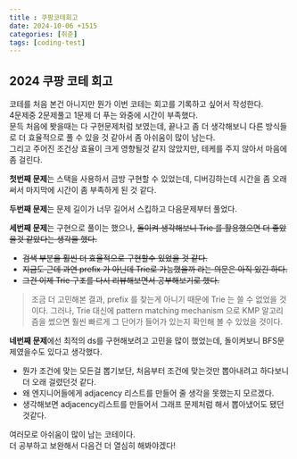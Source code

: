 ```yaml
---
title : 쿠팡코테회고
date: 2024-10-06 +1515
categories: [취준]
tags: [coding-test]
---
```


## 2024 쿠팡 코테 회고
코테를 처음 본건 아니지만 뭔가 이번 코테는 회고를 기록하고 싶어서 작성한다.<br>
4문제중 2문제풀고 1문제 더 푸는 와중에 시간이 부족했다.<br>
문득 처음에 봣을때는 다 구현문제처럼 보였는데, 끝나고 좀 더 생각해보니 다른 방식들로 더 효율적으로 풀 수 있을 것 같아서 좀 아쉬움이 많이 남는다.<br>
그리고 주어진 조건상 효율이 크게 영향될것 같지 않았지만, 테케를 주지 않아서 마음에 좀 걸린다.

**첫번째 문제**는 스택을 사용하서 금방 구현할 수 있었는데, 디버깅하는데 시간을 좀 오래 써서 마지막에 시간이 좀 부족하게 된 것 같다.

**두번째 문제**는 문제 길이가 너무 길어서 스킵하고 다음문제부터 풀었다.

**세번째 문제**는 구현으로 풀이는 했으나, ~~돌이켜 생각해보니 Trie 를 활용했으면 더 좋았을것 같았다는 생각을 했다.~~
- ~~검색 부분을 훨씬 더 효율적으로 구현할수 있었을 것 같다.~~
- ~~지금도 근데 과연 prefix 가 아닌데 Trie로 가능했을까 라는 의문은 아직 있긴 하다.~~
- ~~그건 이제 Trie 구조를 다시 리뷰해보면서 공부해보기로 했다.~~
> 조금 더 고민해본 결과, prefix 를 찾는게 아니기 때문에 Trie 는 쓸 수 없었을 것이다.
> 그러나, Trie 대신에 pattern matching mechanism 으로 KMP 알고리즘을 썼으면 훨씬 빠르게 그 단어가 들어가 있는지 확인해 볼 수 있었을 것이다. 

**네번째 문제**에선 최적의 ds를 구현해보려고 고민을 많이 했었는데, 돌이켜보니 BFS문제였을수도 있다고 생각했다.
- 뭔가 조건에 맞는 모든걸 뽑기보단, 처음부터 조건에 맞는것만 뽑아내려고 하다보니 더 오래 걸렸던것 같다.
- 왜 엔지니어들에게 adjacency 리스트를 만들어 줄 생각을 못했는지 모르겠다. 
- 생각해보면 adjacency리스트를 만들어서 그래프 문제처럼 해서 뽑아냈어도 됐던것같다.

여러모로 아쉬움이 많이 남는 코테이다. <br>
더 공부하고 보완해서 다음건 더 열심히 해봐야겠다!
